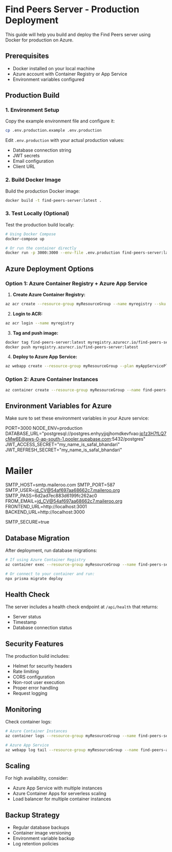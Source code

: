 # Find Peers Server - Production Deployment

This guide will help you build and deploy the Find Peers server using Docker for production on Azure.

## Prerequisites

- Docker installed on your local machine
- Azure account with Container Registry or App Service
- Environment variables configured

## Production Build

### 1. Environment Setup

Copy the example environment file and configure it:

```bash
cp .env.production.example .env.production
```

Edit `.env.production` with your actual production values:

- Database connection string
- JWT secrets
- Email configuration
- Client URL

### 2. Build Docker Image

Build the production Docker image:

```bash
docker build -t find-peers-server:latest .
```

### 3. Test Locally (Optional)

Test the production build locally:

```bash
# Using Docker Compose
docker-compose up

# Or run the container directly
docker run -p 3000:3000 --env-file .env.production find-peers-server:latest
```

## Azure Deployment Options

### Option 1: Azure Container Registry + Azure App Service

1. **Create Azure Container Registry:**

```bash
az acr create --resource-group myResourceGroup --name myregistry --sku Basic
```

2. **Login to ACR:**

```bash
az acr login --name myregistry
```

3. **Tag and push image:**

```bash
docker tag find-peers-server:latest myregistry.azurecr.io/find-peers-server:latest
docker push myregistry.azurecr.io/find-peers-server:latest
```

4. **Deploy to Azure App Service:**

```bash
az webapp create --resource-group myResourceGroup --plan myAppServicePlan --name find-peers-api --deployment-container-image-name myregistry.azurecr.io/find-peers-server:latest
```

### Option 2: Azure Container Instances

```bash
az container create --resource-group myResourceGroup --name find-peers-server --image myregistry.azurecr.io/find-peers-server:latest --registry-login-server myregistry.azurecr.io --registry-username <username> --registry-password <password> --dns-name-label find-peers-api --ports 3000
```

## Environment Variables for Azure

Make sure to set these environment variables in your Azure service:

PORT=3000
NODE_ENV=production
DATABASE_URL="postgresql://postgres.enhyyjjqjhomdkevfvao:jp1z3H7fLQ7cMw6E@aws-0-ap-south-1.pooler.supabase.com:5432/postgres"
JWT_ACCESS_SECRET="my_name_is_safal_bhandari"
JWT_REFRESH_SECRET="my_name_is_safal_bhandari"

# Mailer
SMTP_HOST=smtp.maileroo.com
SMTP_PORT=587
SMTP_USER=jd_CV@54af697aa68662c7.maileroo.org
SMTP_PASS=6d2ad7ec883d6199fc262ac0
FROM_EMAIL=jd_CV@54af697aa68662c7.maileroo.org
FRONTEND_URL=http://localhost:3001
BACKEND_URL=http://localhost:3000

SMTP_SECURE=true

## Database Migration

After deployment, run database migrations:

```bash
# If using Azure Container Registry
az container exec --resource-group myResourceGroup --name find-peers-server --exec-command "npx prisma migrate deploy"

# Or connect to your container and run:
npx prisma migrate deploy
```

## Health Check

The server includes a health check endpoint at `/api/health` that returns:

- Server status
- Timestamp
- Database connection status

## Security Features

The production build includes:

- Helmet for security headers
- Rate limiting
- CORS configuration
- Non-root user execution
- Proper error handling
- Request logging

## Monitoring

Check container logs:

```bash
# Azure Container Instances
az container logs --resource-group myResourceGroup --name find-peers-server

# Azure App Service
az webapp log tail --resource-group myResourceGroup --name find-peers-api
```

## Scaling

For high availability, consider:

- Azure App Service with multiple instances
- Azure Container Apps for serverless scaling
- Load balancer for multiple container instances

## Backup Strategy

- Regular database backups
- Container image versioning
- Environment variable backup
- Log retention policies
